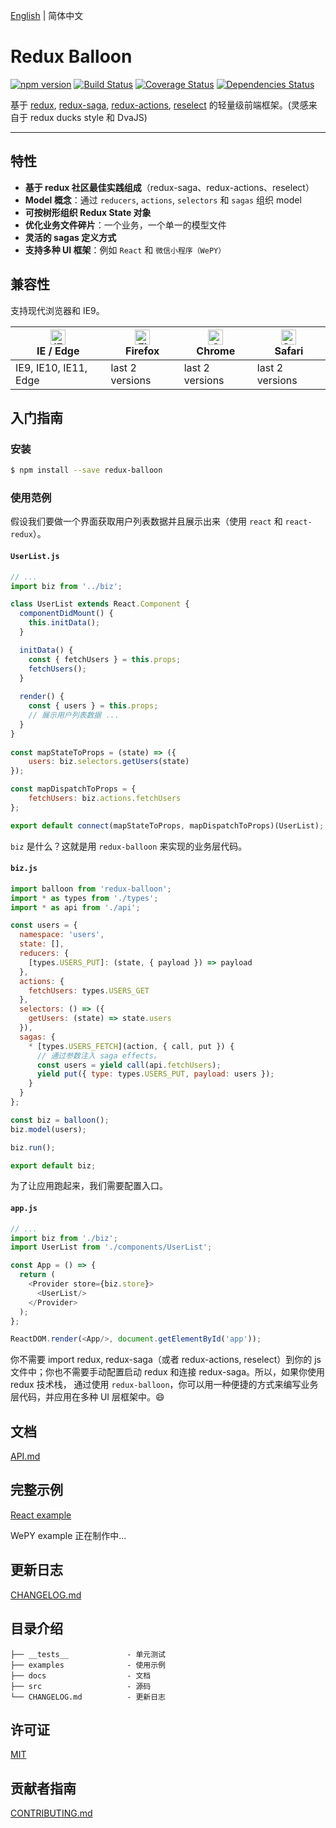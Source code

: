[English](https://github.com/IAMSUPERMONKEY/redux-balloon/blob/master/README.md) | 简体中文



# Redux Balloon

[![npm version](https://img.shields.io/npm/v/redux-balloon)](https://badge.fury.io/js/redux-balloon)
[![Build Status](https://travis-ci.org/IAMSUPERMONKEY/redux-balloon.svg?branch=master)](https://travis-ci.org/IAMSUPERMONKEY/redux-balloon)
[![Coverage Status](https://coveralls.io/repos/github/IAMSUPERMONKEY/redux-balloon/badge.svg?branch=master)](https://coveralls.io/github/IAMSUPERMONKEY/redux-balloon?branch=master)
[![Dependencies Status](https://david-dm.org/IAMSUPERMONKEY/redux-balloon.svg)](https://david-dm.org/IAMSUPERMONKEY/redux-balloon)

基于 [redux](https://github.com/reduxjs/redux), [redux-saga](https://github.com/redux-saga/redux-saga), [redux-actions](https://github.com/redux-utilities/redux-actions), [reselect](https://github.com/reduxjs/reselect) 的轻量级前端框架。(灵感来自于 redux ducks style 和 DvaJS)

------

## 特性

- **基于 redux 社区最佳实践组成**（redux-saga、redux-actions、reselect）
- **Model 概念**：通过 `reducers`, `actions`, `selectors` 和 `sagas` 组织 model
- **可按树形组织 Redux State 对象**
- **优化业务文件碎片**：一个业务，一个单一的模型文件
- **灵活的 sagas 定义方式**
- **支持多种 UI 框架**：例如 `React` 和 `微信小程序（WePY）`   

## 兼容性

支持现代浏览器和 IE9。

| [<img src="https://raw.githubusercontent.com/alrra/browser-logos/master/src/edge/edge_48x48.png" alt="IE / Edge" width="24px" height="24px" />](http://godban.github.io/browsers-support-badges/)</br>IE / Edge | [<img src="https://raw.githubusercontent.com/alrra/browser-logos/master/src/firefox/firefox_48x48.png" alt="Firefox" width="24px" height="24px" />](http://godban.github.io/browsers-support-badges/)</br>Firefox | [<img src="https://raw.githubusercontent.com/alrra/browser-logos/master/src/chrome/chrome_48x48.png" alt="Chrome" width="24px" height="24px" />](http://godban.github.io/browsers-support-badges/)</br>Chrome | [<img src="https://raw.githubusercontent.com/alrra/browser-logos/master/src/safari/safari_48x48.png" alt="Safari" width="24px" height="24px" />](http://godban.github.io/browsers-support-badges/)</br>Safari |
| ------------------------------------------------------------ | ------------------------------------------------------------ | ------------------------------------------------------------ | ------------------------------------------------------------ |
| IE9, IE10, IE11, Edge                                        | last 2 versions                                              | last 2 versions                                              | last 2 versions                                              |



## 入门指南

### 安装

```bash
$ npm install --save redux-balloon
```



### 使用范例

假设我们要做一个界面获取用户列表数据并且展示出来（使用 `react` 和 `react-redux`）。

#### `UserList.js`

```javascript
// ...
import biz from '../biz';

class UserList extends React.Component {
  componentDidMount() {
  	this.initData();
  }

  initData() {
    const { fetchUsers } = this.props;
    fetchUsers();
  }
  
  render() {
    const { users } = this.props;
    // 展示用户列表数据 ...
  }
}
  
const mapStateToProps = (state) => ({
    users: biz.selectors.getUsers(state)
});

const mapDispatchToProps = {
    fetchUsers: biz.actions.fetchUsers
};

export default connect(mapStateToProps, mapDispatchToProps)(UserList);
```



`biz` 是什么？这就是用 `redux-balloon` 来实现的业务层代码。

#### `biz.js`

```javascript
import balloon from 'redux-balloon';
import * as types from './types';
import * as api from './api';

const users = {
  namespace: 'users',
  state: [],
  reducers: {
    [types.USERS_PUT]: (state, { payload }) => payload
  },
  actions: {
    fetchUsers: types.USERS_GET
  },
  selectors: () => ({
    getUsers: (state) => state.users
  }),
  sagas: {
    * [types.USERS_FETCH](action, { call, put }) {
      // 通过参数注入 saga effects。
      const users = yield call(api.fetchUsers);
      yield put({ type: types.USERS_PUT, payload: users });
    }
  }
};

const biz = balloon();
biz.model(users);

biz.run();

export default biz;
```



为了让应用跑起来，我们需要配置入口。

#### `app.js`

```javascript
// ...
import biz from './biz';
import UserList from './components/UserList';

const App = () => {
  return (
    <Provider store={biz.store}>
      <UserList/>
    </Provider>
  );
};

ReactDOM.render(<App/>, document.getElementById('app'));
```



你不需要 import redux, redux-saga（或者 redux-actions, reselect）到你的 js 文件中；你也不需要手动配置启动 redux 和连接 redux-saga。所以，如果你使用 redux 技术栈， 通过使用 `redux-balloon`，你可以用一种便捷的方式来编写业务层代码，并应用在多种 UI 层框架中。:smile:

## 文档

[API.md](https://github.com/IAMSUPERMONKEY/redux-balloon/blob/master/docs/zh-cn/API.md)



## 完整示例

[React example](https://github.com/IAMSUPERMONKEY/redux-balloon/tree/master/examples/react)

WePY example 正在制作中...



## 更新日志

[CHANGELOG.md](https://github.com/IAMSUPERMONKEY/redux-balloon/blob/master/CHANGELOG.md)



## 目录介绍

```
├── __tests__             - 单元测试
├── examples              - 使用示例
├── docs                  - 文档
├── src                   - 源码
└── CHANGELOG.md          - 更新日志
```



## 许可证

[MIT](https://tldrlegal.com/license/mit-license)



## 贡献者指南

[CONTRIBUTING.md](https://github.com/IAMSUPERMONKEY/redux-balloon/blob/master/CONTRIBUTING.md)

